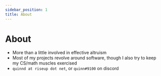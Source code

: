 ```yaml
---
sidebar_position: 1
title: About
---
```


# About

- More than a little involved in effective altruism
- Most of my projects revolve around software, though I also try to keep my CS/math muscles exercised
- `quinnd at riseup dot net`, or `quinn#9100` on discord
